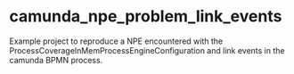 # camunda_npe_problem_link_events
Example project to reproduce a NPE encountered with the ProcessCoverageInMemProcessEngineConfiguration and link events in the camunda BPMN process.
